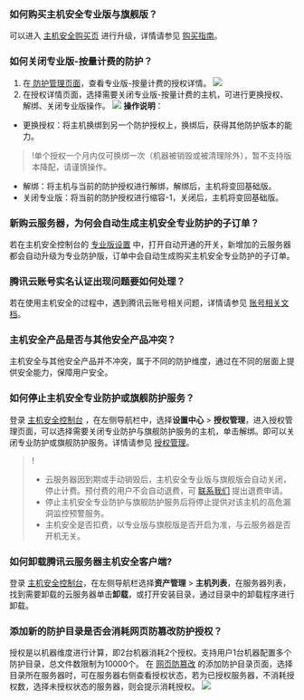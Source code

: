 [](id:RHGMYZJAQZYB)
### 如何购买主机安全专业版与旗舰版？
可以进入 [主机安全购买页](https://buy.cloud.tencent.com/yunjing) 进行升级，详情请参见 [购买指南](https://cloud.tencent.com/document/product/296/12230)。

### 如何关闭专业版-按量计费的防护？
1. 在[ 防护管理页面](https://console.cloud.tencent.com/cwp/setting/authorize)，查看专业版-按量计费的授权详情。
![](https://qcloudimg.tencent-cloud.cn/raw/44e69429271f1e111d88d730af662c10.png)
2. 在授权详情页面，选择需要关闭专业版-按量计费的主机，可进行更换授权、解绑、关闭专业版操作。
![](https://qcloudimg.tencent-cloud.cn/raw/e06373080518d78026060ab7cf10d424.png)
**操作说明**：
 - 更换授权：将主机换绑到另一个防护授权上，换绑后，获得其他防护版本的能力。
>!单个授权一个月内仅可换绑一次（机器被销毁或被清理除外），暂不支持版本降配，请谨慎操作。
>
 - 解绑：将主机与当前的防护授权进行解绑，解绑后，主机将变回基础版。
 - 关闭专业版：将当前的防护授权进行缩容-1，关闭后，主机将变回基础版。

### 新购云服务器，为何会自动生成主机安全专业防护的子订单？
若在主机安全控制台的 [专业版设置](https://console.cloud.tencent.com/cwp/setting/pro_version) 中，打开自动开通的开关，新增加的云服务器都会自动升级为专业防护版，订单中会自动生成购买主机安全专业防护的子订单。

### 腾讯云账号实名认证出现问题要如何处理？
若在使用主机安全的过程中，遇到腾讯云账号相关问题，详情请参见 [账号相关文档](https://cloud.tencent.com/document/product/378)。

[](id:ZJAQCPSFYQTAQCPCT)
### 主机安全产品是否与其他安全产品冲突？
主机安全与其他安全产品并不冲突，属于不同的防护维度，通过在不同的层面上提供安全能力，保障用户安全。

### 如何停止主机安全专业防护或旗舰防护服务？
登录 [主机安全控制台](https://console.cloud.tencent.com/cwp) ，在左侧导航栏中，选择**设置中心** > **授权管理**，进入授权管理页面，可以选择需要关闭专业防护与旗舰防护服务的主机，单击解绑。即可以关闭专业防护或旗舰防护服务。详情请参见 [授权管理](https://cloud.tencent.com/document/product/296/69007)。
>!
>- 云服务器因到期或手动销毁后，主机安全专业版与旗舰版会自动关闭，停止计费。预付费的用户不会自动退费，可 [联系我们](https://cloud.tencent.com/act/event/connect-service) 提出退费申请。
>- 停止主机安全专业防护与旗舰防护服务后将停止提供对该主机的高危漏洞监控预警服务。
>- 主机安全是否扣费，以专业版与旗舰版是否开启为准，与云服务器是否开机无关。


### 如何卸载腾讯云服务器主机安全客户端?
登录 [主机安全控制台](https://console.cloud.tencent.com/yunjing)，在左侧导航栏选择**资产管理** > **主机列表**，在服务器列表，找到需要卸载的云服务器单击**卸载**，或打开安装目录，通过目录中的卸载程序进行卸载。

### 添加新的防护目录是否会消耗网页防篡改防护授权？
授权是以机器维度进行计算，即2台机器消耗2个授权。支持用户1台机器配置多个防护目录，总文件数限制为10000个。
在 [网页防篡改](https://console.cloud.tencent.com/cwp/defend/webpage) 的添加防护目录页面，选择目录所在服务器时，可在服务器右侧查看授权状态，若为已授权服务器，不消耗授权数，选择未授权状态的服务器，则会提示消耗授权。
![](https://main.qcloudimg.com/raw/643b406c1ba1e64ddec0ec073c144871.png)
